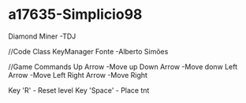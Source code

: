 # a17635-Simplicio98
Diamond Miner -TDJ

//Code
Class KeyManager  Fonte -Alberto Simões


//Game Commands
Up Arrow      -Move up
Down Arrow    -Move donw
Left Arrow    -Move Left
Right Arrow   -Move Right

Key 'R'     - Reset level
Key 'Space' - Place tnt
